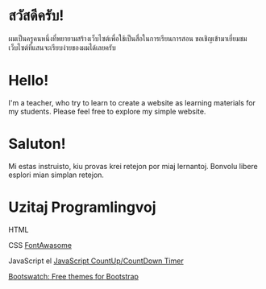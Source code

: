 # สวัสดีครับ!
ผมเป็นครูคนหนึ่งที่พยายามสร้างเว็บไซต์เพื่อใช้เป็นสื่อในการเรียนการสอน ขอเชิญเข้ามาเยี่ยมชมเว็บไซต์ที่แสนจะเรียบง่ายของผมได้เลยครับ

# Hello!
I'm a teacher, who try to learn to create a website as learning materials for my students. Please feel free to explore my simple website.

# Saluton!
Mi estas instruisto, kiu provas krei retejon por miaj lernantoj. Bonvolu libere esplori mian simplan retejon.

# Uzitaj Programlingvoj
HTML 

CSS [FontAwasome](https://fontawesome.com/)

JavaScript el [JavaScript CountUp/CountDown Timer](https://praveenlobo.com/blog/javascript-countup-countdown-timer/)

[Bootswatch: Free themes for Bootstrap](https://bootswatch.com/)

